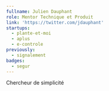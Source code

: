 ```yaml
---
fullname: Julien Dauphant
role: Mentor Technique et Produit
link: 'https://twitter.com/jdauphant'
startups:
  - plante-et-moi
  - aplus
  - e-controle
previously:
  - signalement
badges:
  - segur
---
```


Chercheur de simplicité
